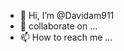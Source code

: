 - 👋 Hi, I’m @Davidam911
- 👀 
collaborate on ...
- 📫 How to reach me ...

<!---
Davidam911/Davidam911 is a ✨ special ✨ repository because its `README.md` (this file) appears on your GitHub profile.
You can click the Preview link to take a look at your changes.
--->
